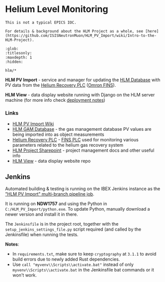 # Helium Level Monitoring

```{note}
This is not a typical EPICS IOC. 

For details & background about the HLM Project as a whole, see [here](https://github.com/ISISNeutronMuon/HLM_PV_Import/wiki/Intro-to-the-HLM-Project).
```

```{toctree}
:glob:
:titlesonly:
:maxdepth: 1
:hidden:

hlm/*
```
 
**HLM PV Import** - service and manager for updating the [HLM Database](https://github.com/SampleEnvironment/He-Management/wiki#helium-level-monitoring-database) with PV data from the [Helium Recovery PLC](../plcs/Helium-Recovery-PLC) ([Omron FINS](../plcs/Omron-FINS)). 

**HLM View** - data display website running with Django on the HLM server machine (for more info check [deployment notes](hlm/HLM-Web-Server-deployment))



### Links
* [HLM PV Import Wiki](https://github.com/ISISNeutronMuon/HLM_PV_Import/wiki)
* [HLM GAM Database](https://github.com/SampleEnvironment/He-Management/wiki#helium-level-monitoring-database) - the gas management database PV values are being imported into as object measurements
* [Helium Recovery PLC](../plcs/Helium-Recovery-PLC) - [FINS PLC](../plcs/Omron-FINS) used for monitoring various parameters related to the helium gas recovery system
* [HLM Project Sharepoint](http://www.facilities.rl.ac.uk/isis/projects/heliummgmt/_layouts/viewlsts.aspx?BaseType=1) - project management docs and other useful info
* [HLM View](https://github.com/ISISNeutronMuon/HLM_View) - data display website repo

## Jenkins

Automated building & testing is running on the IBEX Jenkins instance as the ["HLM PV Import" multi-branch pipeline job](https://epics-jenkins.isis.rl.ac.uk/job/HLM%20PV%20Import/). 

It is running on **NDW1757** and using the Python in `C:/HLM_PV_Import/python.exe`. To update Python, manually download a newer version and install it in there.

The `Jenkinsfile` is in the project root, together with the `setup_jenkins_settings_file.py` script required (and called by the Jenkinsfile) when running the tests.

**Notes**: 
* In `requirements.txt`, make sure to keep `cryptography` at `3.1.1` to avoid build errors due to newly added Rust dependencies.
* Use `call "myvenv\\Scripts\\activate.bat"` instead of only `myvenv\\Scripts\\activate.bat` in the Jenkinsfile bat commands or it won't work.


